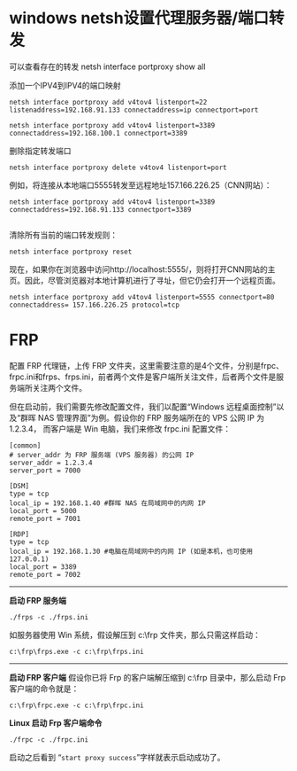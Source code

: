 # windows netsh设置代理服务器/端口转发

可以查看存在的转发
netsh interface portproxy show all

添加一个IPV4到IPV4的端口映射
```
netsh interface portproxy add v4tov4 listenport=22 listenaddress=192.168.91.133 connectaddress=ip connectport=port

netsh interface portproxy add v4tov4 listenport=3389 connectaddress=192.168.100.1 connectport=3389
```

删除指定转发端口
```
netsh interface portproxy delete v4tov4 listenport=port
```

例如，将连接从本地端口5555转发至远程地址157.166.226.25（CNN网站）：
```
netsh interface portproxy add v4tov4 listenport=3389 connectaddress=192.168.91.133 connectport=3389


```

清除所有当前的端口转发规则：
```
netsh interface portproxy reset
```

现在，如果你在浏览器中访问http://localhost:5555/，则将打开CNN网站的主页。因此，尽管浏览器对本地计算机进行了寻址，但它仍会打开一个远程页面。
```
netsh interface portproxy add v4tov4 listenport=5555 connectport=80 connectaddress= 157.166.226.25 protocol=tcp
```

# FRP

配置 FRP 代理链，上传 FRP 文件夹，这里需要注意的是4个文件，分别是frpc、frpc.ini和frps、frps.ini，前者两个文件是客户端所关注文件，后者两个文件是服务端所关注两个文件。

但在启动前，我们需要先修改配置文件，我们以配置“Windows 远程桌面控制”以及“群晖 NAS 管理界面”为例。假设你的 FRP 服务端所在的 VPS 公网 IP 为 1.2.3.4， 而客户端是 Win 电脑，我们来修改 frpc.ini 配置文件：
```
[common]
# server_addr 为 FRP 服务端 (VPS 服务器) 的公网 IP
server_addr = 1.2.3.4
server_port = 7000

[DSM]
type = tcp
local_ip = 192.168.1.40 #群晖 NAS 在局域网中的内网 IP
local_port = 5000
remote_port = 7001

[RDP]
type = tcp
local_ip = 192.168.1.30 #电脑在局域网中的内网 IP (如是本机，也可使用 127.0.0.1)
local_port = 3389
remote_port = 7002
```

---
**启动 FRP 服务端**

```
./frps -c ./frps.ini
```
如服务器使用 Win 系统，假设解压到 c:\frp 文件夹，那么只需这样启动：

```
c:\frp\frps.exe -c c:\frp\frps.ini
```



---

**启动 FRP 客户端**
假设你已将 Frp 的客户端解压缩到 c:\frp 目录中，那么启动 Frp 客户端的命令就是：
```
c:\frp\frpc.exe -c c:\frp\frpc.ini
```

**Linux 启动 Frp 客户端命令**

```
./frpc -c ./frpc.ini
```

启动之后看到 “`start proxy success`”字样就表示启动成功了。






























